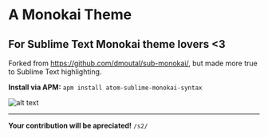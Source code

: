 # A Monokai Theme
## For Sublime Text Monokai theme lovers <3

Forked from https://github.com/dmoutal/sub-monokai/, but made more true to Sublime Text highlighting.

**Install via APM:** `apm install atom-sublime-monokai-syntax`

![alt text](https://github.com/odahcam/atom-sublime-monokai-syntax/raw/master/update/0.3.3.PNG "Screenshot in 0.3.3 showing PHP, HTML and JS.")

----

**Your contribution will be apreciated!** `/s2/`
